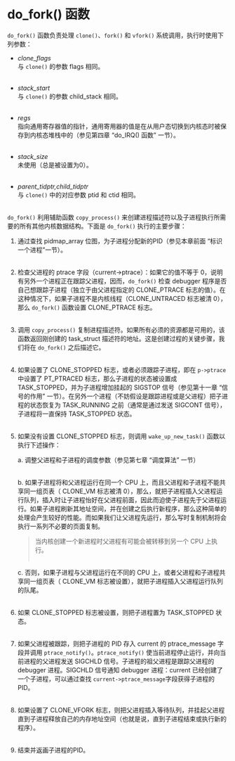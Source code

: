 # do_fork() 函数

`do_fork()` 函数负责处理 `clone()`、`fork()` 和 `vfork()` 系统调用，执行时使用下列参数：  

* *clone_flags*  
与 `clone()` 的参数 flags 相同。  
&emsp;

* *stack_start*  
与 `clone()` 的参数 child_stack 相同。  
&emsp;

* *regs*  
指向通用寄存器值的指针，通用寄用器的值是在从用户态切换到内核态时被保存到内核态堆栈中的（参见第四章 “do_IRQ() 函数” 一节）。  
&emsp;

* *stack_size*  
未使用（总是被设置为0）。  
&emsp;

* *parent_tidptr,child_tidptr*  
与 `clone()` 中的对应参数 ptid 和 ctid 相同。  
&emsp;

`do_fork()` 利用辅助函数 `copy_process()` 来创建进程描述符以及子进程执行所需要的所有其他内核数据结构。下面是 `do_fork()` 执行的主要步骤：  

1. 通过查找 pidmap_array 位图，为子进程分配新的PID（参见本章前面 “标识一个进程”一节）。  
&emsp;

2. 检查父进程的 ptrace 字段（current->ptrace）：如果它的值不等于 0，说明有另外一个进程正在跟踪父进程，因而，`do_fork()` 检查 debugger 程序是否自己想跟踪子进程（独立于由父进程指定的 CLONE_PTRACE 标志的值）。在这种情况下，如果子进程不是内核线程（CLONE_UNTRACED 标志被清 0），那么 `do_fork()` 函数设置 CLONE_PTRACE 标志。  
&emsp;

3. 调用 `copy_process()` 复制进程描述符。如果所有必须的资源都是可用的，该函数返回刚创建的 task_struct 描述符的地址。这是创建过程的关键步骤，我们将在 `do_fork()` 之后描述它。  
&emsp;

4. 如果设置了 CLONE_STOPPED 标志，或者必须跟踪子进程，即在 `p->ptrace` 中设置了 PT_PTRACED 标志，那么子进程的状态被设置成 TASK_STOPPED，并为子进程增加挂起的 SIGSTOP 信号（参见第十一章 “信号的作用” 一节）。在另外一个进程（不妨假设是跟踪进程或是父进程）把子进程的状态恢复为 TASK_RUNNING 之前（通常是通过发送 SIGCONT 信号），子进程将一直保持 TASK_STOPPED 状态。  
&emsp;

5. 如果没有设置 CLONE_STOPPED 标志，则调用 `wake_up_new_task()` 函数以执行下述操作：  

    a. 调整父进程和子进程的调度参数（参见第七章 “调度算法” 一节）  
    &emsp;

    b. 如果子进程将和父进程运行在同一个 CPU 上，而且父进程和子进程不能共享同一组页表（ CLONE_VM 标志被清 0），那么，就把子进程插入父进程运行队列，插入时让子进程怡好在父进程前面，因此而迫使子进程先于父进程运行。如果子进程刷新其地址空间，并在创建之后执行新程序，那么这种简单的处理会产生较好的性能。而如果我们让父进程先运行，那么写时复制机制将会执行一系列不必要的页面复制。  

    > 当内核创建一个新进程时父进程有可能会被转移到另一个 CPU 上执行。  
    &emsp;

    c. 否则，如果子进程与父进程运行在不同的 CPU 上，或者父进程和子进程共享同一组页表（ CLONE_VM 标志被设置），就把子进程插入父进程运行队列的队尾。  
&emsp;

6. 如果 CLONE_STOPPED 标志被设置，则把子进程置为 TASK_STOPPED 状态。  
&emsp;

7. 如果父进程被跟踪，则把子进程的 PID 存入 current 的 ptrace_message 字段并调用 `ptrace_notify()`。`ptrace_notify()` 使当前进程停止运行，并向当前进程的父进程发送 SIGCHLD 信号。子进程的祖父进程是跟踪父进程的 debugger 进程。SIGCHLD 信号通知 debugger 进程：current 已经创建了一个子进程，可以通过查找 `current->ptrace_message`字段获得子进程的 PID。  
&emsp;

8. 如果设置了 CLONE_VFORK 标志，则把父进程插入等待队列，并挂起父进程直到子进程释放自己的内存地址空间（也就是说，直到子进程结束或执行新的程序）。  
&emsp;

9. 结束并返画子进程的PID。  

